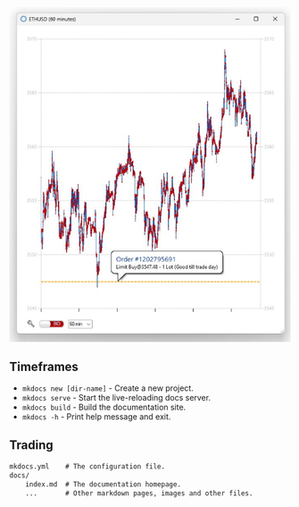 
![User interface](../assets/Pic4.jpg)


## Timeframes

* `mkdocs new [dir-name]` - Create a new project.
* `mkdocs serve` - Start the live-reloading docs server.
* `mkdocs build` - Build the documentation site.
* `mkdocs -h` - Print help message and exit.

## Trading

    mkdocs.yml    # The configuration file.
    docs/
        index.md  # The documentation homepage.
        ...       # Other markdown pages, images and other files.
